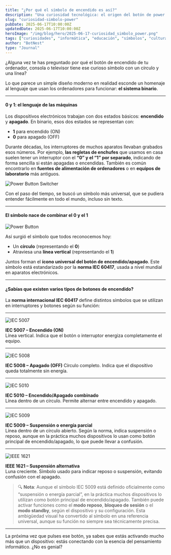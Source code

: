 ```yaml
---
title: "¿Por qué el símbolo de encendido es así?"
description: "Una curiosidad tecnológica: el origen del botón de power y su relación con los números binarios."
slug: "curiosidad-simbolo-power"
pubDate: 2025-06-17T10:00:00Z
updatedDate: 2025-06-17T10:00:00Z
heroImage: "/img/blog/hero/2025-06-17-curiosidad_simbolo_power.png"
tags: ["curiosidades", "informática", "educación", "símbolos", "cultura digital"]
author: "BotNest"
type: "Journal"
---
```

¿Alguna vez te has preguntado por qué el botón de encendido de tu ordenador, consola o televisor tiene ese curioso símbolo con un círculo y una línea?

Lo que parece un simple diseño moderno en realidad esconde un homenaje al lenguaje que usan los ordenadores para funcionar: **el sistema binario**.

---

#### 0 y 1: el lenguaje de las máquinas

Los dispositivos electrónicos trabajan con dos estados básicos: **encendido** y **apagado**. En binario, esos dos estados se representan con:

- **1** para encendido (ON)  
- **0** para apagado (OFF)

Durante décadas, los interruptores de muchos aparatos llevaban grabados esos números. Por ejemplo, **las regletas de enchufes** que usamos en casa suelen tener un interruptor con el **“0” y el “1” por separado**, indicando de forma sencilla si están apagadas o encendidas. También es común encontrarlo en **fuentes de alimentación de ordenadores** o en **equipos de laboratorio** más antiguos.

![Power Button Switcher](/img/blog/power-button-swicher.jpg)

Con el paso del tiempo, se buscó un símbolo más universal, que se pudiera entender fácilmente en todo el mundo, incluso sin texto.

---

#### El símbolo nace de combinar el 0 y el 1

![Power Button](/img/blog/power-button.png)

Así surgió el símbolo que todos reconocemos hoy:

- Un **círculo** (representando el **0**)  
- Atraviesa una **línea vertical** (representando el **1**)

Juntos forman el **ícono universal del botón de encendido/apagado**. Este símbolo está estandarizado por la **norma IEC 60417**, usada a nivel mundial en aparatos electrónicos.

---

#### ¿Sabías que existen varios tipos de botones de encendido?

La **norma internacional IEC 60417** define distintos símbolos que se utilizan en interruptores y botones según su función:

---

![IEC 5007](/img/blog/On_Symbol.png)

**IEC 5007 – Encendido (ON)**  
Línea vertical. Indica que el botón o interruptor energiza completamente el equipo.

---

![IEC 5008](/img/blog/Off_Symbol.png)

**IEC 5008 – Apagado (OFF)**
Círculo completo. Indica que el dispositivo queda totalmente sin energía.

---

![IEC 5010](/img/blog/On_Off_Symbol.png)

**IEC 5010 – Encendido/Apagado combinado**  
Línea dentro de un círculo. Permite alternar entre encendido y apagado.

---

![IEC 5009](/img/blog/Standby_Symbol.png)

**IEC 5009 – Suspensión o energía parcial**  
Línea dentro de un círculo abierto. Según la norma, indica suspensión o reposo, aunque en la práctica muchos dispositivos lo usan como botón principal de encendido/apagado, lo que puede llevar a confusión.

---

![IEEE 1621](/img/blog/symbol_for_the_moon.png)

**IEEE 1621 – Suspensión alternativa**  
Luna creciente. Símbolo usado para indicar reposo o suspensión, evitando confusión con el apagado.


> 🔍 **Nota**: Aunque el símbolo IEC 5009 está definido oficialmente como “suspensión o energía parcial”, en la práctica muchos dispositivos lo utilizan como botón principal de encendido/apagado. También puede activar funciones como el **modo reposo**, **bloqueo de sesión** o el **modo standby**, según el dispositivo y su configuración. Esta ambigüedad visual ha convertido al símbolo en una referencia universal, aunque su función no siempre sea técnicamente precisa.

---

La próxima vez que pulses ese botón, ya sabes que estás activando mucho más que un dispositivo: estás conectando con la esencia del pensamiento informático. ¿No es genial?
